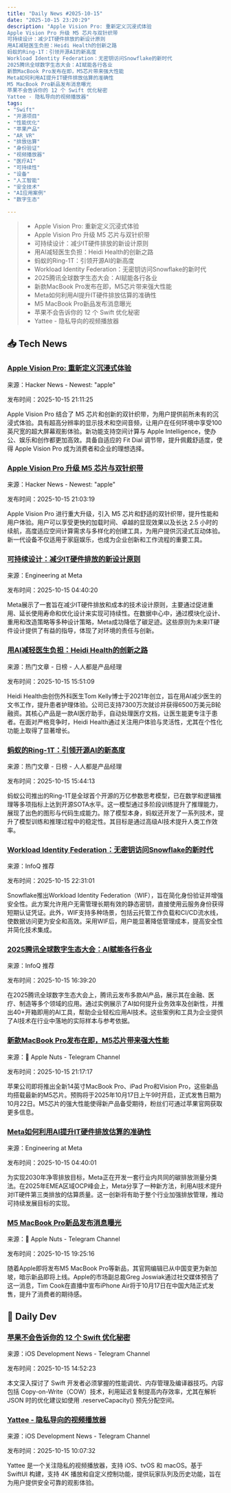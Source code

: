 ```yaml
---
title: "Daily News #2025-10-15"
date: "2025-10-15 23:20:29"
description: "Apple Vision Pro: 重新定义沉浸式体验
Apple Vision Pro 升级 M5 芯片与双针织带
可持续设计：减少IT硬件排放的新设计原则
用AI减轻医生负担：Heidi Health的创新之路
蚂蚁的Ring-1T：引领开源AI的新高度
Workload Identity Federation：无密钥访问Snowflake的新时代
2025腾讯全球数字生态大会：AI赋能各行各业
新款MacBook Pro发布在即，M5芯片带来强大性能
Meta如何利用AI提升IT硬件排放估算的准确性
M5 MacBook Pro新品发布消息曝光
苹果不会告诉你的 12 个 Swift 优化秘密
Yattee - 隐私导向的视频播放器"
tags: 
- "Swift"
- "开源项目"
- "性能优化"
- "苹果产品"
- "AR_VR"
- "排放估算"
- "身份验证"
- "视频播放器"
- "医疗AI"
- "可持续性"
- "设备"
- "人工智能"
- "安全技术"
- "AI应用案例"
- "数字生态"

---
```


> - Apple Vision Pro: 重新定义沉浸式体验
> - Apple Vision Pro 升级 M5 芯片与双针织带
> - 可持续设计：减少IT硬件排放的新设计原则
> - 用AI减轻医生负担：Heidi Health的创新之路
> - 蚂蚁的Ring-1T：引领开源AI的新高度
> - Workload Identity Federation：无密钥访问Snowflake的新时代
> - 2025腾讯全球数字生态大会：AI赋能各行各业
> - 新款MacBook Pro发布在即，M5芯片带来强大性能
> - Meta如何利用AI提升IT硬件排放估算的准确性
> - M5 MacBook Pro新品发布消息曝光
> - 苹果不会告诉你的 12 个 Swift 优化秘密
> - Yattee - 隐私导向的视频播放器

## 📥 Tech News

### [Apple Vision Pro: 重新定义沉浸式体验](https://www.apple.com/apple-vision-pro/)

来源：Hacker News - Newest: "apple"

发布时间：2025-10-15 21:11:25

Apple Vision Pro 结合了 M5 芯片和创新的双针织带，为用户提供前所未有的沉浸式体验。具有超高分辨率的显示技术和空间音频，让用户在任何环境中享受100英尺宽的超大屏幕观影体验。新功能支持空间计算与 Apple Intelligence，使办公、娱乐和创作都更加高效。具备自适应的 Fit Dial 调节带，提升佩戴舒适度，使得 Apple Vision Pro 成为消费者和企业的理想选择。

### [Apple Vision Pro 升级 M5 芯片与双针织带](https://www.apple.com/newsroom/2025/10/apple-vision-pro-upgraded-with-the-m5-chip-and-dual-knit-band/)

来源：Hacker News - Newest: "apple"

发布时间：2025-10-15 21:03:19

Apple Vision Pro 进行重大升级，引入 M5 芯片和舒适的双针织带，提升性能和用户体验。用户可以享受更快的加载时间、卓越的显现效果以及长达 2.5 小时的续航，高度适应空间计算需求与多样化的创建工具，为用户提供沉浸式互动体验。新一代设备不仅适用于家庭娱乐，也成为企业创新和工作流程的重要工具。

### [可持续设计：减少IT硬件排放的新设计原则](https://engineering.fb.com/2025/10/14/data-center-engineering/design-for-sustainability-new-design-principles-for-reducing-it-hardware-emissions/)

来源：Engineering at Meta

发布时间：2025-10-15 04:40:20

Meta展示了一套旨在减少IT硬件排放和成本的技术设计原则，主要通过促进重用、延长使用寿命和优化设计来实现可持续性。在数据中心中，通过模块化设计、重用和改造策略等多种设计策略，Meta成功降低了碳足迹。这些原则为未来IT硬件设计提供了有益的指导，体现了对环境的责任与创新。

### [用AI减轻医生负担：Heidi Health的创新之路](https://www.woshipm.com/ai/6279987.html)

来源：热门文章 - 日榜 - 人人都是产品经理

发布时间：2025-10-15 15:51:09

Heidi Health由创伤外科医生Tom Kelly博士于2021年创立，旨在用AI减少医生的文书工作，提升患者护理体验。公司已支持7300万次就诊并获得6500万美元B轮融资。其核心产品是一款AI医疗助手，自动处理医疗文档，让医生能更专注于患者。在面对严格竞争时，Heidi Health通过关注用户体验与灵活性，尤其在个性化功能上取得了显著增长。

### [蚂蚁的Ring-1T：引领开源AI的新高度](https://www.woshipm.com/ai/6279985.html)

来源：热门文章 - 日榜 - 人人都是产品经理

发布时间：2025-10-15 15:44:13

蚂蚁公司推出的Ring-1T是全球首个开源的万亿参数思考模型，已在数学和逻辑推理等多项指标上达到开源SOTA水平。这一模型通过多阶段训练提升了推理能力，展现了出色的图形与代码生成能力。除了模型本身，蚂蚁还开发了一系列技术，提升了模型训练和推理过程中的稳定性。其目标是通过高级AI技术提升人类工作效率。

### [Workload Identity Federation：无密钥访问Snowflake的新时代](https://www.infoq.cn/article/CBQg8GvG4kj2i1evosIe)

来源：InfoQ 推荐

发布时间：2025-10-15 22:31:01

Snowflake推出Workload Identity Federation（WIF），旨在简化身份验证并增强安全性。此方案允许用户无需管理长期有效的静态密钥，直接使用云服务身份获得短期认证凭证。此外，WIF支持多种场景，包括云托管工作负载和CI/CD流水线，使数据访问更为安全和高效。采用WIF后，用户能显著降低管理成本，提高安全性并简化技术集成。

### [2025腾讯全球数字生态大会：AI赋能各行各业](https://www.infoq.cn/article/GIX61HmPj5XzPUNR3NCV)

来源：InfoQ 推荐

发布时间：2025-10-15 16:39:20

在2025腾讯全球数字生态大会上，腾讯云发布多款AI产品，展示其在金融、医疗、制造等多个领域的应用。通过实例展示了AI如何提升业务效率及创新性，并推出40+开箱即用的AI工具，帮助企业轻松应用AI技术。这些案例和工具为企业提供了AI技术在行业中落地的实际样本与参考依据。

### [新款MacBook Pro发布在即，M5芯片带来强大性能](https://t.me/AppleNuts/2344)

来源： Apple Nuts - Telegram Channel

发布时间：2025-10-15 21:17:17

苹果公司即将推出全新14英寸MacBook Pro、iPad Pro和Vision Pro，这些新品均搭载最新的M5芯片。预购将于2025年10月17日上午9时开启，正式发售日期为10月22日。M5芯片的强大性能使得新产品备受期待，粉丝们可通过苹果官网获取更多信息。

### [Meta如何利用AI提升IT硬件排放估算的准确性](https://engineering.fb.com/2025/10/14/data-center-engineering/how-meta-is-leveraging-ai-to-improve-the-quality-of-scope-3-emission-estimates-for-it-hardware/)

来源：Engineering at Meta

发布时间：2025-10-15 04:40:01

为实现2030年净零排放目标，Meta正在开发一套行业内共同的碳排放测量分类法。在2025年EMEA区域OCP峰会上，Meta分享了一种新方法，利用AI技术提升对IT硬件第三类排放的估算质量。这一创新将有助于整个行业加强排放管理，推动可持续发展目标的实现。

### [M5 MacBook Pro新品发布消息曝光](https://t.me/AppleNuts/2343)

来源： Apple Nuts - Telegram Channel

发布时间：2025-10-15 19:25:16

随着Apple即将发布M5 MacBook Pro等新品，其官网编辑已从中国变更为新加坡，暗示新品即将上线。Apple的市场副总裁Greg Joswiak通过社交媒体预告了这一消息，Tim Cook在直播中宣布iPhone Air将于10月17日在中国大陆正式发售，提升了消费者的期待感。

## 💾 Daily Dev

### [苹果不会告诉你的 12 个 Swift 优化秘密](https://blog.stackademic.com/12-swift-optimization-secrets-apple-wont-tell-you-f55ded6ce68b)

来源：iOS Development News - Telegram Channel

发布时间：2025-10-15 14:52:23

本文深入探讨了 Swift 开发者必须掌握的性能调优、内存管理及编译器技巧。内容包括 Copy-on-Write（COW）技术，利用延迟复制提高内存效率，尤其在解析 JSON 时的优化建议如使用 .reserveCapacity() 预先分配空间。

### [Yattee - 隐私导向的视频播放器](https://github.com/yattee/yattee)

来源：iOS Development News - Telegram Channel

发布时间：2025-10-15 10:07:32

Yattee 是一个关注隐私的视频播放器，支持 iOS、tvOS 和 macOS。基于 SwiftUI 构建，支持 4K 播放和自定义控制功能，提供玩家队列及历史功能，旨在为用户提供安全可靠的观影体验。
